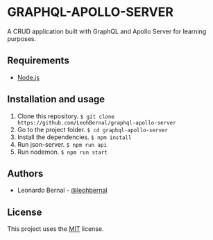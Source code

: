 # GRAPHQL-APOLLO-SERVER

A CRUD application built with GraphQL and Apollo Server for learning purposes.

## Requirements

- [Node.js](https://nodejs.org/en/)

## Installation and usage

1. Clone this repository. `$ git clone https://github.com/LeohBernal/graphql-apollo-server`
2. Go to the project folder. `$ cd graphql-apollo-server`
4. Install the dependencies. `$ npm install`
5. Run json-server. `$ npm run api`
6. Run nodemon. `$ npm run start`

## Authors

- Leonardo Bernal - [@leohbernal](https://github.com/leohbernal)

## License

This project uses the [MIT](https://github.com/LeohBernal/graphql-apollo-server/blob/master/LICENSE) license.